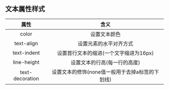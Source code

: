 ## 文本属性样式

|      属性       |                      含义                       |
| :-------------: | :---------------------------------------------: |
|      color      |                  设置文本颜色                   |
|   text-align    |             设置元素的水平对齐方式              |
|   text-indent   |     设置首行文本的缩进(一个文字缩进为16px)      |
|   line-height   |          设置文本的行高(每一行的高度)           |
| text-decoration | 设置文本的修饰(none值一般用于去掉a标签的下划线) |

